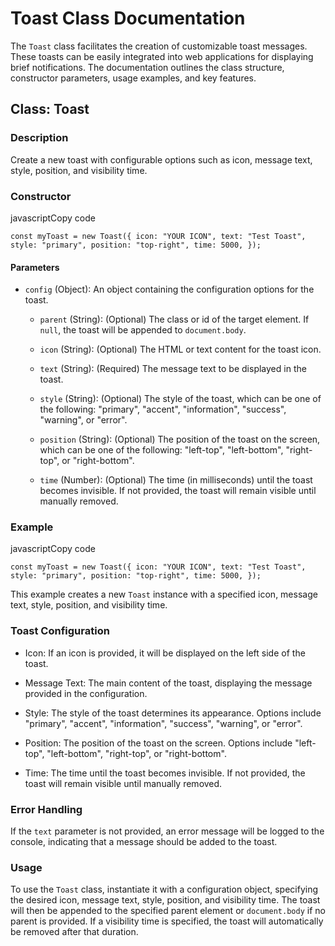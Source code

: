 # Toast Class Documentation

The `Toast` class facilitates the creation of customizable toast messages. These toasts can be easily integrated into web applications for displaying brief notifications. The documentation outlines the class structure, constructor parameters, usage examples, and key features.

## Class: Toast

### Description

Create a new toast with configurable options such as icon, message text, style, position, and visibility time.

### Constructor

javascriptCopy code

`const myToast = new Toast({
  icon: "YOUR ICON",
  text: "Test Toast",
  style: "primary",
  position: "top-right",
  time: 5000,
});`

#### Parameters

-   `config` (Object): An object containing the configuration options for the toast.

    -   `parent` (String): (Optional) The class or id of the target element. If `null`, the toast will be appended to `document.body`.

    -   `icon` (String): (Optional) The HTML or text content for the toast icon.

    -   `text` (String): (Required) The message text to be displayed in the toast.

    -   `style` (String): (Optional) The style of the toast, which can be one of the following: "primary", "accent", "information", "success", "warning", or "error".

    -   `position` (String): (Optional) The position of the toast on the screen, which can be one of the following: "left-top", "left-bottom", "right-top", or "right-bottom".

    -   `time` (Number): (Optional) The time (in milliseconds) until the toast becomes invisible. If not provided, the toast will remain visible until manually removed.

### Example

javascriptCopy code

`const myToast = new Toast({
  icon: "YOUR ICON",
  text: "Test Toast",
  style: "primary",
  position: "top-right",
  time: 5000,
});`

This example creates a new `Toast` instance with a specified icon, message text, style, position, and visibility time.

### Toast Configuration

-   Icon: If an icon is provided, it will be displayed on the left side of the toast.

-   Message Text: The main content of the toast, displaying the message provided in the configuration.

-   Style: The style of the toast determines its appearance. Options include "primary", "accent", "information", "success", "warning", or "error".

-   Position: The position of the toast on the screen. Options include "left-top", "left-bottom", "right-top", or "right-bottom".

-   Time: The time until the toast becomes invisible. If not provided, the toast will remain visible until manually removed.

### Error Handling

If the `text` parameter is not provided, an error message will be logged to the console, indicating that a message should be added to the toast.

### Usage

To use the `Toast` class, instantiate it with a configuration object, specifying the desired icon, message text, style, position, and visibility time. The toast will then be appended to the specified parent element or `document.body` if no parent is provided. If a visibility time is specified, the toast will automatically be removed after that duration.
